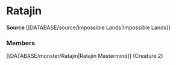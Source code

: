 ﻿---
creature_family: Ratajin
id: '330'
name: Ratajin
rarity: Common
source: '[[DATABASE/source/Impossible Lands|Impossible Lands]]'
type: Creature Family

---
# Ratajin

**Source** [[DATABASE/source/Impossible Lands|Impossible Lands]]

### Members

[[DATABASE/monster/Ratajin|Ratajin Mastermind]] (Creature 2)
